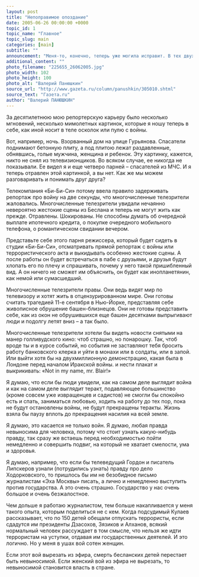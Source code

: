```yaml
---
layout: post
title: "Непоправимое опоздание"
date: 2005-06-26 00:00:00 +0000
topic_id: 1
topic_name: "Главное"
topic_slug: main
categories: [main]
subtitle: ""
announcement: "Меня-то, конечно, теперь уже могила исправит. В тех двух секундах, на которые телекомпания «Би-Би-Си» собирается задерживать военные репортажи и репортажи с террористических актов, – для меня весь смысл."
additional_content: ""
photo_filename: "225655_26062005.jpg"
photo_width: 102
photo_height: 100
photo_alt: "Валерий Панюшкин"
source_url: "http://www.gazeta.ru/column/panushkin/305010.shtml"
source_text: "Газета.ru"
author: "Валерий ПАНЮШКИН"
---
```

За десятилетнюю мою репортерскую карьеру было несколько мгновений, несколько мимолетных картинок, которые я ношу теперь в себе, как иной носит в теле осколок или пулю с войны.

Вот, например, ночь. Взорванный дом на улице Гурьянова. Спасатели поднимают бетонную плиту, а под плитою лежат раздавленные, обнявшись, голые мужчина, женщина и ребенок. Эту картинку, кажется, никто не снял из телевизионщиков. Во всяком случае, ее никогда не показывали. Ее видел я и еще четверо парней – спасателей из МЧС. И я теперь отравлен этой картинкой, а вы нет. Как же мы можем разговаривать и понимать друг друга?

Телекомпания «Би-Би-Си» потому ввела правило задерживать репортаж про войну на две секунды, что многочисленные телезрители жаловались. Многочисленные телезрители увидали нечаянно невероятно жестокие сцены из Беслана и теперь не могут жить как прежде. Отравлены. Шокированы. Не способны думать об очередной выплате ипотечного кредита, о покупке очередного мобильного телефона, о романтическом свидании вечером.

Представьте себе этого парня режиссера, который будет сидеть в студии «Би-Би-Си», отсматривать прямой репортаж с войны или террористического акта и выкидывать особенно жестокие сцены. А после работы он будет встречаться в пабе с друзьями, и друзья будут хлопать его по плечу и спрашивать, почему у него такой пришибленный вид. А он ничего не сможет им объяснить, он будет как инопланетянин, как немой или сумасшедший.

Многочисленные телезрители правы. Они ведь видят мир по телевизору и хотят жить в отцензурированном мире. Они готовы считать трагедией 11-е сентября в Нью-Йорке, представляя себе живописное обрушение башен-близнецов. Они не готовы представить себе, как из окон не обрушившихся еще башен десятками выпрыгивают люди и подолгу летят вниз – а так было.

Многочисленные телезрители хотели бы видеть новости снятыми на манер голливудского кино: чтоб страшно, но понарошку. Так, чтоб вроде ты и в курсе событий, но события не заставляют тебя бросить работу банковского клерка и уйти в монахи или в солдаты, или в запой. Или выйти хотя бы на двухмиллионную демонстрацию, какая была в Лондоне перед началом Иракской войны. и нести плакат и выкрикивать: «Not in my name, mr. Blair!»

Я думаю, что если бы люди увидели, как на самом деле выглядит война и как на самом деле выглядит теракт, подавляющее большинство (кроме совсем уже извращенцев и садистов) не смогли бы спокойно есть и спать, заниматься любовью, ходить на работу до тех пор, пока не будут остановлены войны, не будут прекращены теракты. Жизнь взяла бы паузу вплоть до прекращения насилия на всей земле.

Я думаю, это касается не только войн. Я думаю, любая правда невыносима для человека, потому что стоит узнать какую-нибудь правду, так сразу же встаешь перед необходимостью пойти немедленно и совершить подвиг, на который не хватает смелости, ума и здоровья.

Я думаю, например, что если бы телеведущий Гордон и писатель Липскеров узнали (потрудились узнать) правду про дело Ходорковского, то пришлось бы им не безобидное письмо журналистам «Эха Москвы» писать, а лично и немедленно выступить против государства. А это очень страшно. Государство у нас очень большое и очень безжалостное.

Чем дольше я работаю журналистом, тем больше накапливается у меня такого опыта, которым поделиться не с кем. Когда подсудимый Кулаев рассказывает, что по 150 детей обещали отпускать террористы, если сдадутся им президенты Дзасохов, Зязиков и Алханов, всякий нормальный человек рассуждает в том смысле, что нельзя же идти террористам на уступки, отдавая им государственных деятелей. И это логично. Но у меня в ушах вой сотен женщин.

Если этот вой вырезать из эфира, смерть бесланских детей перестает быть невыносимой. Если женский вой из эфира не вырезать, то невыносимой становится власть в стране.
